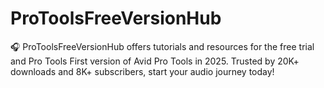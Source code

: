 # ProToolsFreeVersionHub
🎧 ProToolsFreeVersionHub offers tutorials and resources for the free trial and Pro Tools First version of Avid Pro Tools in 2025. Trusted by 20K+ downloads and 8K+ subscribers, start your audio journey today!
